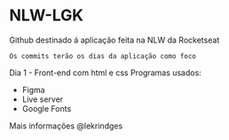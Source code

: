 # NLW-LGK

Github destinado á aplicação feita na NLW da Rocketseat

```
Os commits terão os dias da aplicação como foco
```
Dia 1 - Front-end com html e css 
Programas usados: 
* Figma
* Live server
* Google Fonts

Mais informações @lekrindges
